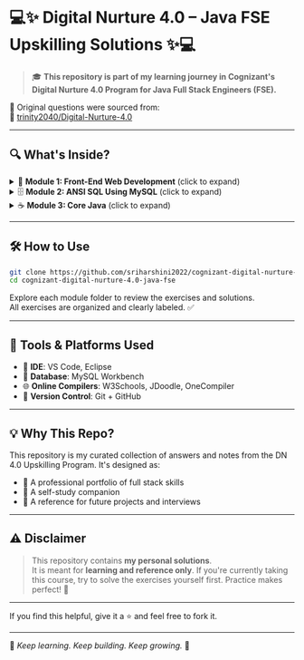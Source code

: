 
# 💻✨ Digital Nurture 4.0 – Java FSE Upskilling Solutions ✨💻

> 🎓 **This repository is part of my learning journey in Cognizant's Digital Nurture 4.0 Program for Java Full Stack Engineers (FSE).**

📌 Original questions were sourced from:  
🔗 [trinity2040/Digital-Nurture-4.0](https://github.com/trinity2040/Digital-Nurture-4.0.git)

---

## 🔍 What's Inside?

<details>
<summary>🧩 <strong>Module 1: Front-End Web Development</strong> (click to expand)</summary>

✔️ HTML5 – Semantic elements, forms, structure  
✔️ CSS3 – Styling, layout, media queries  
✔️ JavaScript – Events, arrays, DOM manipulation  
✔️ Bootstrap 5 – Components, grid system, utilities

📁 Folder: `Module 1/`

</details>

<details>
<summary>🗄️ <strong>Module 2: ANSI SQL Using MySQL</strong> (click to expand)</summary>

✔️ SELECT, WHERE, JOINs  
✔️ GROUP BY, HAVING  
✔️ Subqueries & Constraints  
✔️ DDL & DML operations

📁 Folder: `Module 2/`

</details>

<details>
<summary>☕ <strong>Module 3: Core Java</strong> (click to expand)</summary>

✔️ Java syntax, OOP principles  
✔️ Exception Handling, Collections, Streams  
✔️ Threads, JDBC, Java 17 & 21 Features  
✔️ File Handling, Debugging

📁 Folder: `Module 3/`

</details>

---

## 🛠 How to Use

```bash
git clone https://github.com/sriharshini2022/cognizant-digital-nurture-4.0-java-fse.git
cd cognizant-digital-nurture-4.0-java-fse
```

Explore each module folder to review the exercises and solutions.  
All exercises are organized and clearly labeled. ✅

---

## 🚧 Tools & Platforms Used

- 🔧 **IDE**: VS Code, Eclipse
- 🧮 **Database**: MySQL Workbench
- 🌐 **Online Compilers**: W3Schools, JDoodle, OneCompiler
- 📁 **Version Control**: Git + GitHub

---

## 💡 Why This Repo?

This repository is my curated collection of answers and notes from the DN 4.0 Upskilling Program. It's designed as:
- 💼 A professional portfolio of full stack skills
- 🧠 A self-study companion
- 📘 A reference for future projects and interviews

---

## ⚠️ Disclaimer

> This repository contains **my personal solutions**.  
It is meant for **learning and reference only**. If you're currently taking this course, try to solve the exercises yourself first. Practice makes perfect! 💪

---

If you find this helpful, give it a ⭐ and feel free to fork it.  


---

🧠 *Keep learning. Keep building. Keep growing.* 🌱
